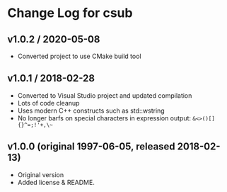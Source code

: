 Change Log for csub
================================================================================

## v1.0.2 / 2020-05-08
  - Converted project to use CMake build tool

## v1.0.1 / 2018-02-28
  - Converted to Visual Studio project and updated compilation
  - Lots of code cleanup
  - Uses modern C++ constructs such as std::wstring
  - No longer barfs on special characters in expression output: `&<>()[]{}^=;!'+,\~`

## v1.0.0  (original 1997-06-05, released 2018-02-13)
  - Original version
  - Added license & README.

